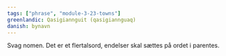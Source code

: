 ```yaml
---
tags: ["phrase", "module-3-23-towns"]
greenlandic: Qasigiannguit (qasigiannguaq)
danish: bynavn
---
```

Svag nomen. Det er et flertalsord, endelser skal sættes på ordet i parentes.